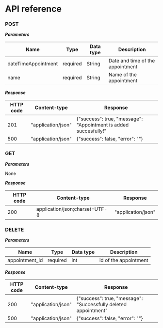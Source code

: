 # API reference

### POST

_**Parameters**_

| Name                | Type     | Data type | Description                      |
|---------------------|----------|-----------|----------------------------------|
| dateTimeAppointment | required | String    | Date and time of the appointment |
| name                | required | String    | Name of the appointment          |

_**Response**_

| HTTP code | Content-type       | Response                                                         |
|-----------|--------------------|------------------------------------------------------------------|
| 201       | "application/json" | {"success": true, "message": "Appointment is added succesfully!" | 
| 500       | "application/json" | {"success": false, "error": ""}                                  |


### GET
_**Parameters**_

None

_**Response**_

| HTTP code | Content-type                   | Response           |
|-----------|--------------------------------|--------------------|
| 200       | application/json;charset=UTF-8 | "application/json" |


### DELETE

_**Parameters**_

| Name           | Type     | Data type | Description             |
|----------------|----------|-----------|-------------------------|
| appointment_id | required | int       | id of the appointment   |

_**Response**_

| HTTP code | Content-type       | Response                                                        |
|-----------|--------------------|-----------------------------------------------------------------|
| 200       | "application/json" | {"success": true, "message": "Successfully deleted appointment" | 
| 500       | "application/json" | {"success": false, "error": ""}                                 |

